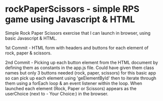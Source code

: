 # rockPaperScissors - simple RPS game using Javascript & HTML
Simple Rock Paper Scissors exercise that I can launch in browser, using basic Javascript & HTML.

1st Commit - HTML form with headers and buttons for each element of rock, paper & scissors.

2nd Commit - Picking up each button element from the HTML document by defining them as constants in the app.js file. Could have given them class names but only 3 buttons needed (rock, paper, scissors) for this basic app so can pick up each element using 'geElementById' then to iterate through them using a forEach loop & an event listener within the loop. When launched each element (Rock, Paper or Scissors) appears as the userChoice (next to - Your Choice:) in the browser.
